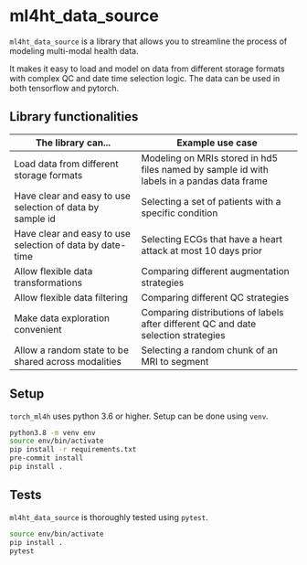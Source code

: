 # ml4ht_data_source
`ml4ht_data_source` is a library that allows you to streamline the process
of modeling multi-modal health data.

It makes it easy to load and model on data from different storage formats
with complex QC and date time selection logic.
The data can be used in both tensorflow and pytorch.

## Library functionalities
| The library can...                                         | Example use case
------------------------------------------------------------ | -----------------
| Load data from different storage formats                   | Modeling on MRIs stored in hd5 files named by sample id with labels in a pandas data frame
| Have clear and easy to use selection of data by sample id  | Selecting a set of patients with a specific condition
| Have clear and easy to use selection of data by date-time  | Selecting ECGs that have a heart attack at most 10 days prior
| Allow flexible data transformations                        | Comparing different augmentation strategies
| Allow flexible data filtering                              | Comparing different QC strategies
| Make data exploration convenient                           | Comparing distributions of labels after different QC and date selection strategies
| Allow a random state to be shared across modalities        | Selecting a random chunk of an MRI to segment

## Setup
`torch_ml4h` uses python 3.6 or higher.
Setup can be done using `venv`.
```bash
python3.8 -m venv env
source env/bin/activate
pip install -r requirements.txt
pre-commit install
pip install .
```

## Tests
`ml4ht_data_source` is thoroughly tested using `pytest`.
```bash
source env/bin/activate
pip install .
pytest
```
